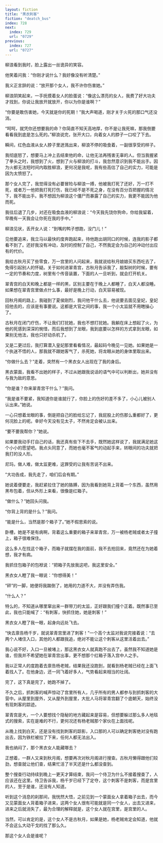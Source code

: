 ```yaml
---
layout: fiction
title: "黑衣刺客"
fiction: "deatch_bus"
index: 728
next:
  index: 729
  url: "0729"
previous:
  index: 727
  url: "0727"
---
```

柳浪看到我时，脸上露出一丝诡异的笑容。

他笑着问我：“你刚才说什么？我好像没有听清楚。”

我义正言辞的说：“放开那个女人，我不许你伤害她。”

柳浪阴笑起来，一手抚摸着女人的脸蛋说：“像这么漂亮的女人，我费了好大功夫才找到，你说让我放开就放开，你以为你是谁啊？”

“你要是敢伤害她，今天就是你的死期！”我大声喝道，刚才关于火死的那口气还没消。

“呵呵，就凭你还想要我的命？你简直不知天高地厚，你不是让我死嘛，那我倒要看看我到底是怎么死的。”柳浪说完，张开大口，向着女人的脖子一口咬了下去。

瞬间，红色血液从女人脖子里迸溅出来，柳浪不停的吸食着，一副很享受的样子。

我彻底怒了，想要马上冲上去结束他的命，让他无法再残害无辜的人。但当我握紧了拳头之时，我想到了火，想到了火与柳浪的打斗，我忽然意识到我不能出手。因为火都无法短时间内取胜柳浪，更何况是我呢，我有些高估了自己的实力，可能是因为太愤怒了。

那个女人完了，我觉得没有必要冒险与柳浪一搏，他被我打死了还好，万一打不死，或者万一他把我打死打伤，我已经不是不死之身，在没有百分百把握的情况下，我不能出手。我不想因为柳浪这个僵尸而暴露了自己的实力，我更不能因为他而死。

我往后退了几步，对还在吸食血液的柳浪说：“今天我先饶你狗命，你给我留着，早晚有一天我会让你死在我的手中。”

柳浪见状，丢开女人说：“到嘴的鸭子想跑，没门儿！”

见他要追来，我立马以最快的度奔跑起来，待他跑出胡同口的时候，连我的影子都看不到了。还好我没有冲动，及时的控制了自己，不然我定会为自己的冲动付出应有的代价。

我给古秋月买了些零食，万一宫里的人问起来，我就说给秋月娘娘买东西吃去了，免得引起别人的怀疑。关于如何进翠青宫，古秋月告诉我了，敲梨树的时候，要有一定的节奏和力度，树里有个传音装置，下面的人一旦听到，就会打开机关。

翠青宫的白天和晚上都是一样的黑，区别主要在于晚上人都睡了，白天人都没睡。如果想在翠青宫里做点什么事，最好是晚上行动，白天容易被现。

回秋月阁的路上，我碰到了夏侯刚烈，我问他干什么去，他说要去面见皇妃，皇妃招他去的，应该是有事要说。这都是大官之间的事，我一个小太监就不用瞎操心了。

古秋月在闭门疗伤，不让我们打扰她，我也不想打扰她。我躺在床上想起了火，为他的死感到深深的惋惜，而后我想到了龙眼，我到底要以怎样的方式拿到龙眼，如果别无他法，我也只好动杀机了。

又是二更过后，我打算潜入皇妃那里看看情况，最起码今晚见一见她。如果她是一个执迷不悟的人，那我就不跟她客气了，杀死她，将龙眼从她的身体里取出来。

“你做什么去？”走着，突然有一个黑衣女人出现在了我的身后。

黑衣蒙面，我看不出她的样子，不过从她跟我说话的语气中可以判断出，她并没有与我为敌的意思。

“你是谁？你来翠青宫干什么？”我问。

“我是谁不要紧，我知道你是谁就行了，你脸上的伤好的差不多了，小心儿被别人认出来。”她说。

一心只想着龙眼的事，倒是把自己的脸给忘记了，我屁股上的伤那么重都好了，更何况脸上的呢。幸好今天没有见太子，不然肯定会被认出来。

“要不要我帮你？”她说。

如果要我动手打自己的话，我还真有些下不去手，既然她这样说了，我就满足她这个小小的愿望吧。我点头同意了，而她也毫不客气的动起手来，转眼间的功夫就把我打的没人形。

尼玛，做人难，做太监更难，这罪受的让我有苦说不出来。

“大功告成，我先走了，咱们后会有期。”

她说着便要走，我赶紧拉住了她的胳膊，因为我看到她背上背着一个东西，虽然用黑布包着，但从外形上来看，很像是红箱子。

“做什么？”她回头问我。

“你背上背的是什么？”我问。

“能是什么，当然是那个箱子了。”她不假思索的说。

卧槽，她是不是有病啊，背着这么重要的箱子来翠青宫，万一被杨老贼或者太子撞上，箱子很难保住。

这么多人在找这个箱子，而箱子就摆在我的面前，我不去抢回来，竟然还在为她着想，我才有病。

我抓住包箱子的包袱说：“把箱子先放我这吧，我这里安全。”

黑衣女人瞪了我一眼说：“你想得美！”

“砰”的一脚，她便将我踹倒了，她用的力道不大，并没有弄伤我。

“什么人？”

特么的，不知道从哪里窜出来一群带刀的太监，正好跟我们撞个正着。既然事已至此，我也只能喊了：“有刺客，快抓住她，她是刺客！”

黑衣女人瞪了我一眼，起身向远处飞去。

“快去禀告杨千岁，就说翠青宫里进了刺客！”一个高个太监对我说完接着说：“去两个人堵住入口，其他的人都跟我追，绝对不能让这个刺客从这里活着出去。”

我心说不好，入口一旦被堵上，那这黑衣女人就真跑不出去了。虽然我不知道她是谁，但我并不希望她在翠青宫出事，更不想那个红箱子落入宫中人之手。

我以正常人的度跑着去禀告杨老贼，结果我还没跑到，就看到杨老贼已经在上面飞着找人了。在他身边，还一同飞着好多人，气势看起来相当的壮阔。

完了，这下真是完了，她跑不掉了。

不久之后，抓刺客的喊声惊动了宫里所有人，几乎所有的男人都参与到抓刺客的大营中。从屋里到屋外，又从屋外到屋里，大批人马将翠青宫翻了个底朝天，始终没有现刺客的踪迹。

翠青宫是大，一个人要想找个隐秘的地方藏起来是容易，但想要躲过那么多人地毯式的搜索，实在是难的不行，更何况还有杨老贼那个家伙在上面找呢。

从晚上找到白天，还是没有找到刺客的踪影，入口那的人可以确定刺客绝对没有跑出去，因为铁栏被拉了下来，任何人都无法出入。

我也纳闷了，那个黑衣女人能藏哪去？

正想着，一群人又来到秋月阁，想要再次对秋月阁进行搜查。古秋月懒得跟他们较劲，想查就让他们查，结果忙活了半天还是什么都没查到。

整个搜查行动持续到晚上一更天才算结束，我问一个侍卫为什么不接着搜查了，人应该还在这里。侍卫告诉我，杨千岁已经下了定夺，这个刺客不是刺客，而是宫里的人，至于是谁，还没有人知道。

听到这个消息的刹那间，我恍然大悟，之前见到一个蒙面女人拿着箱子出去，而今又见蒙面女人背着箱子进来，这两个女人很有可能就是同一个女人，出去又进来，进来之后就消失了，最为合理的解释就是，这个女人就在宫里，是宫里的人。

当然，可以肯定的是，这个女人不是古秋月，如果是她，杨老贼肯定会知道，他就不会这么大动干戈的找了那么久。

那这个女人会是谁呢？